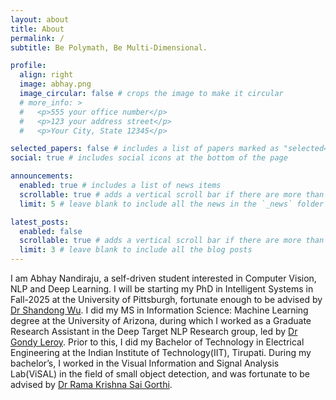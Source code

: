 ```yaml
---
layout: about
title: About
permalink: /
subtitle: Be Polymath, Be Multi-Dimensional.

profile:
  align: right
  image: abhay.png
  image_circular: false # crops the image to make it circular
  # more_info: >
  #   <p>555 your office number</p>
  #   <p>123 your address street</p>
  #   <p>Your City, State 12345</p>

selected_papers: false # includes a list of papers marked as "selected={true}"
social: true # includes social icons at the bottom of the page

announcements:
  enabled: true # includes a list of news items
  scrollable: true # adds a vertical scroll bar if there are more than 3 news items
  limit: 5 # leave blank to include all the news in the `_news` folder

latest_posts:
  enabled: false
  scrollable: true # adds a vertical scroll bar if there are more than 3 new posts items
  limit: 3 # leave blank to include all the blog posts
---
```


I am Abhay Nandiraju, a self-driven student interested in Computer Vision, NLP and Deep Learning. I will be starting my PhD in Intelligent Systems in Fall-2025 at the University of Pittsburgh, fortunate enough to be advised by [Dr Shandong Wu](https://www.aimi.pitt.edu/people/ant-26). I did my MS in Information Science: Machine Learning degree at the University of Arizona, during which I worked as a Graduate Research Assistant in the Deep Target NLP Research group, led by [Dr Gondy Leroy](https://eller.arizona.edu/people/gondy-leroy). Prior to this, I did my Bachelor of Technology in Electrical Engineering at the Indian Institute of Technology(IIT), Tirupati. During my bachelor’s, I worked in the Visual Information and Signal Analysis Lab(ViSAL) in the field of small object detection, and was fortunate to be advised by [Dr Rama Krishna Sai Gorthi](https://ee.iittp.ac.in/Faculty_Rkg.html).